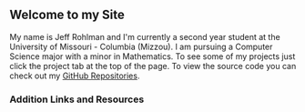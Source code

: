 ## Welcome to my Site

My name is Jeff Rohlman and I'm currently a second year student at the University of Missouri - Columbia (Mizzou). I am pursuing a Computer Science major with a minor in Mathematics.  To see some of my projects just click the project tab at the top of the page.  To view the source code you can check out my [GitHub Repositories](github.com/jeffrohlman).

### Addition Links and Resources
